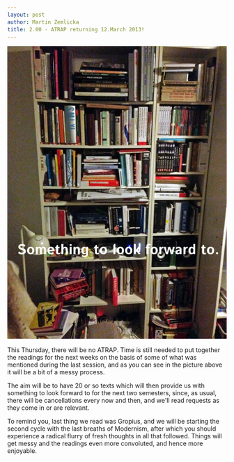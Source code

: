 ```yaml
---
layout: post
author: Martin Zemlicka
title: 2.00 - ATRAP returning 12.March 2013!
---
```


![](/img/13.03.06.bookshelf.jpg)

This Thursday, there will be no ATRAP. Time is still needed to put together the
readings for the next weeks on the basis of some of what was mentioned during
the last session, and as you can see in the picture above it will be a bit of a
messy process.

The aim will be to have 20 or so texts which will then provide us with
something to look forward to for the next two semesters, since, as usual, there
will be cancellations every now and then, and we'll read requests as they come
in or are relevant.

To remind you, last thing we read was Gropius, and we will be starting the
second cycle with the last breaths of Modernism, after which you should
experience a radical flurry of fresh thoughts in all that followed. Things will
get messy and the readings even more convoluted, and hence more enjoyable.
